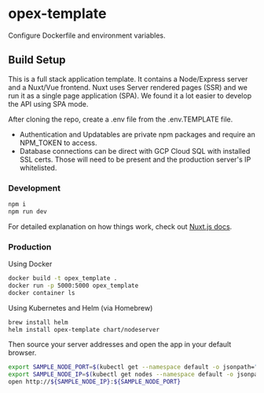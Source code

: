 # opex-template

Configure Dockerfile and environment variables.

## Build Setup

This is a full stack application template. It contains a Node/Express server and a Nuxt/Vue frontend. Nuxt uses Server rendered pages (SSR) and we run it as a single page application (SPA). We found it a lot easier to develop the API using SPA mode.

After cloning the repo, create a .env file from the .env.TEMPLATE file.

- Authentication and Updatables are private npm packages and require an NPM_TOKEN to access.
- Database connections can be direct with GCP Cloud SQL with installed SSL certs. Those will need to be present and the production server's IP whitelisted.

### Development

``` bash
npm i
npm run dev
```

For detailed explanation on how things work, check out [Nuxt.js docs](https://nuxtjs.org).

### Production

Using Docker

``` bash
docker build -t opex_template .
docker run -p 5000:5000 opex_template
docker container ls
```

Using Kubernetes and Helm (via Homebrew)

``` bash
brew install helm
helm install opex-template chart/nodeserver
```

Then source your server addresses and open the app in your default browser.

``` bash
export SAMPLE_NODE_PORT=$(kubectl get --namespace default -o jsonpath="{.spec.ports[0].nodePort}" services nodeserver-service)
export SAMPLE_NODE_IP=$(kubectl get nodes --namespace default -o jsonpath="{.items[0].status.addresses[0].address}")
open http://${SAMPLE_NODE_IP}:${SAMPLE_NODE_PORT}
```
